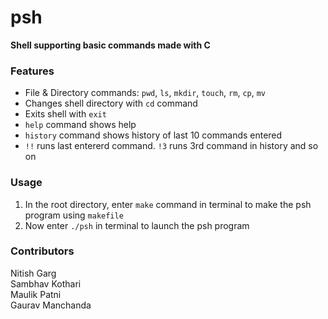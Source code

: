 # psh
**Shell supporting basic commands made with C**

### Features
- File & Directory commands: ```pwd```, ```ls```, ```mkdir```, ```touch```, ```rm```, ```cp```, ```mv```
- Changes shell directory with ```cd``` command
- Exits shell with ```exit```
- ```help``` command shows help
- ```history``` command shows history of last 10 commands entered
- ```!!``` runs last entererd command. ```!3``` runs 3rd command in history and so on

### Usage
1. In the root directory, enter ```make``` command in terminal to make the psh program using ```makefile```
2. Now enter ```./psh``` in terminal to launch the psh program

### Contributors
Nitish Garg  
Sambhav Kothari  
Maulik Patni  
Gaurav Manchanda  
